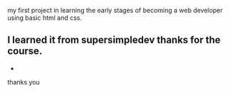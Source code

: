 my first project in learning the early stages of becoming a web developer using basic html and css.

I learned it from supersimpledev thanks for the course.
-
-
thanks you
